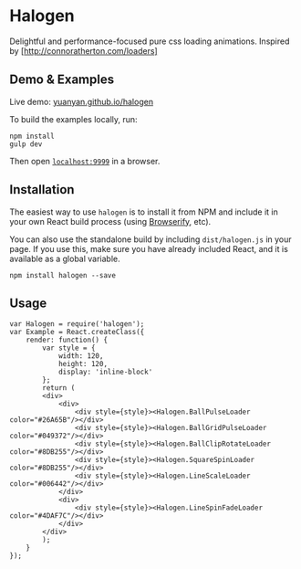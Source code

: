 Halogen
=======

Delightful and performance-focused pure css loading animations. Inspired by [http://connoratherton.com/loaders]

## Demo & Examples

Live demo: [yuanyan.github.io/halogen](http://yuanyan.github.io/halogen/)

To build the examples locally, run:

```
npm install
gulp dev
```

Then open [`localhost:9999`](http://localhost:9999) in a browser.

## Installation

The easiest way to use `halogen` is to install it from NPM and include it in your own React build process (using [Browserify](http://browserify.org), etc).

You can also use the standalone build by including `dist/halogen.js` in your page. If you use this, make sure you have already included React, and it is available as a global variable.

```
npm install halogen --save
```

## Usage

```
var Halogen = require('halogen');
var Example = React.createClass({
    render: function() {
        var style = {
            width: 120,
            height: 120,
            display: 'inline-block'
        };
        return (
        <div>
            <div>
                <div style={style}><Halogen.BallPulseLoader color="#26A65B"/></div>
                <div style={style}><Halogen.BallGridPulseLoader color="#049372"/></div>
                <div style={style}><Halogen.BallClipRotateLoader color="#8DB255"/></div>
                <div style={style}><Halogen.SquareSpinLoader color="#8DB255"/></div>
                <div style={style}><Halogen.LineScaleLoader color="#006442"/></div>
            </div>
            <div>
                <div style={style}><Halogen.LineSpinFadeLoader color="#4DAF7C"/></div>
            </div>
        </div>
        );
    }
});
```

